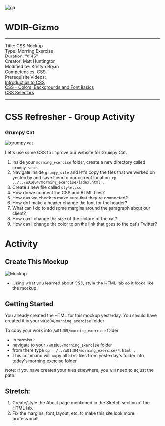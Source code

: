 ![ga](http://mobbook.generalassemb.ly/ga_cog.png)

# WDIR-Gizmo

---
Title: CSS Mockup <br>
Type: Morning Exercise<br>
Duration: "0:45"<br>
Creator: Matt Huntington<br>
    Modified by: Kristyn Bryan <br>
Competencies: CSS <br>
Prerequisite Videos: <br>
[Introduction to CSS](https://www.youtube.com/watch?v=xWiT2TWCFjc&index=3&list=PLdnONIhPScST0Vy4LrIZiYKpFNoxgyH7J)<br>
[CSS - Colors, Backgrounds and Font Basics](https://www.youtube.com/watch?v=UMMHsQPmfug&index=4&list=PLdnONIhPScST0Vy4LrIZiYKpFNoxgyH7J)<br>
[CSS Selectors](https://www.youtube.com/watch?v=g0Aq2kP5-CY&index=5&list=PLdnONIhPScST0Vy4LrIZiYKpFNoxgyH7J)<br>



---
# CSS Refresher - Group Activity
### Grumpy Cat

![grumpy cat](http://s2.quickmeme.com/img/98/98f9148accd765ffd0e6d2dc052c83e05805138b05f5f85f462c6fb0413ef731.jpg)

Let's use some CSS to improve our website for Grumpy Cat.

1) Inside your `morning_exercise` folder, create a new directory called `grumpy_site`. 
2) Navigate inside `grumpy_site` and let's copy the files that we worked on yesterday and save them to our current location:
 `cp ../../w01d04/morning_exercise/index.html .`
3) Create a new file called `style.css`
4) How do we connect the CSS and HTML files?
5) How can we check to make sure that they're connected?
4) How do I make a header change the font for the header?
5) What can I do to add some margins around the paragraph about our client?
6) How can I change the size of the picture of the cat?
7) How can I change the color to on the link that goes to the cat's Twitter? 

# Activity

## Create This Mockup
 ![Mockup](https://i.imgur.com/XLnBkER.png)
- Using what you learned about CSS, style the HTML lab so it looks like the mockup.

## Getting Started
You already created the HTML for this mockup yesterday. You should have created it in your `w01d04/morning_exercise` folder

To copy your work into
`/w01d05/morning_exercise` folder

- In terminal:
 - navigate to your `/w01d05/morning_exercise` folder
 - from there type `cp ../../w01d04/morning_exercise/*.html .`
 - This command will copy all `html` files from yesterday's folder into today's morning exercise folder

 Note: if you have created your files elsewhere, you will need to adjust the path.

## Stretch:

1. Create/style the About page mentioned in the Stretch section of the HTML lab.
2. Fix the margins, font, layout, etc. to make this site look more professional!

